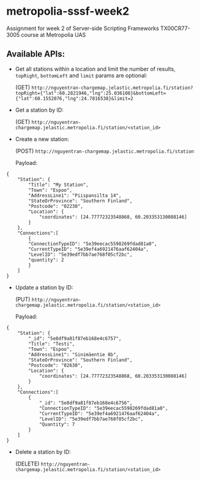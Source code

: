 # metropolia-sssf-week2

Assignment for week 2 of Server-side Scripting Frameworks TX00CR77-3005 course at Metropolia UAS

## Available APIs:

-   Get all stations within a location and limit the number of results, `topRight`, `bottomLeft` and `limit` params are optional:

    (GET) `http://nguyentran-chargemap.jelastic.metropolia.fi/station?topRight={"lat":60.2821946,"lng":25.036108}&bottomLeft={"lat":60.1552076,"lng":24.7816538}&limit=2`

-   Get a station by ID:

    (GET) `http://nguyentran-chargemap.jelastic.metropolia.fi/station/<station_id>`

-   Create a new station:

    (POST) `http://nguyentran-chargemap.jelastic.metropolia.fi/station`

    Payload:

```
{
    "Station": {
        "Title": "My Station",
        "Town": "Espoo",
        "AddressLine1": "Piispansilta 14",
        "StateOrProvince": "Southern Finland",
        "Postcode": "02230",
        "Location": {
            "coordinates": [24.77772323548868, 60.203353130088146]
        }
    },
    "Connections":[
        {
        "ConnectionTypeID": "5e39eecac5598269fdad81a0",
        "CurrentTypeID": "5e39ef4a6921476aaf62404a",
        "LevelID": "5e39edf7bb7ae768f05cf2bc",
        "quantity": 2
        }
    ]
}
```

-   Update a station by ID:

    (PUT) `http://nguyentran-chargemap.jelastic.metropolia.fi/station/<station_id>`

    Payload:

```
{
    "Station": {
        "_id": "5e8df9a81f87eb168e4c6757",
        "Title": "Testi",
        "Town": "Espoo",
        "AddressLine1": "Sinimäentie 8b",
        "StateOrProvince": "Southern Finland",
        "Postcode": "02630",
        "Location": {
            "coordinates": [24.77772323548868, 60.203353130088146]
        }
    },
    "Connections":[
        {
            "_id": "5e8df9a81f87eb168e4c6756",
            "ConnectionTypeID": "5e39eecac5598269fdad81a0",
            "CurrentTypeID": "5e39ef4a6921476aaf62404a",
            "LevelID": "5e39edf7bb7ae768f05cf2bc",
            "Quantity": 7
        }
    ]
}
```

-   Delete a station by ID:

    (DELETE) `http://nguyentran-chargemap.jelastic.metropolia.fi/station/<station_id>`